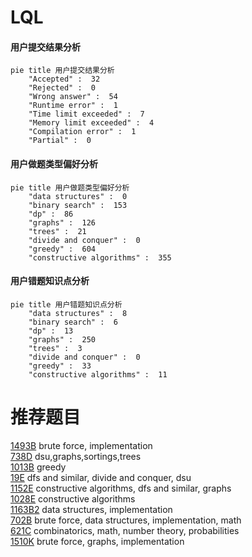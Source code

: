 # LQL

<!-- tabs:start -->



#### **用户提交结果分析**

```mermaid
pie title 用户提交结果分析
    "Accepted" :  32
    "Rejected" :  0
    "Wrong answer" :  54
    "Runtime error" :  1
    "Time limit exceeded" :  7
    "Memory limit exceeded" :  4
    "Compilation error" :  1
    "Partial" :  0
```

#### **用户做题类型偏好分析**

```mermaid
pie title 用户做题类型偏好分析
    "data structures" :  0
    "binary search" :  153
    "dp" :  86
    "graphs" :  126
    "trees" :  21
    "divide and conquer" :  0
    "greedy" :  604
    "constructive algorithms" :  355
```
#### **用户错题知识点分析**

```mermaid
pie title 用户错题知识点分析
    "data structures" :  8
    "binary search" :  6
    "dp" :  13
    "graphs" :  250
    "trees" :  3
    "divide and conquer" :  0
    "greedy" :  33
    "constructive algorithms" :  11
```



<!-- tabs:end -->
# 推荐题目
[1493B](https://codeforces.com/contest/1493/problem/B)		brute force,
                        implementation		  
[738D](https://codeforces.com/contest/738/problem/D)		dsu,graphs,sortings,trees		  
[1013B](https://codeforces.com/contest/1013/problem/B)		greedy		  
[19E](https://codeforces.com/contest/19/problem/E)		dfs and similar,
                        divide and conquer,
                        dsu		  
[1152E](https://codeforces.com/contest/1152/problem/E)		constructive algorithms,
                        dfs and similar,
                        graphs		  
[1028E](https://codeforces.com/contest/1028/problem/E)		constructive algorithms		  
[1163B2](https://codeforces.com/contest/1163B/problem/2)		data structures,
                        implementation		  
[702B](https://codeforces.com/contest/702/problem/B)		brute force,
                        data structures,
                        implementation,
                        math		  
[621C](https://codeforces.com/contest/621/problem/C)		combinatorics,
                        math,
                        number theory,
                        probabilities		  
[1510K](https://codeforces.com/contest/1510/problem/K)		brute force,
                        graphs,
                        implementation		  
